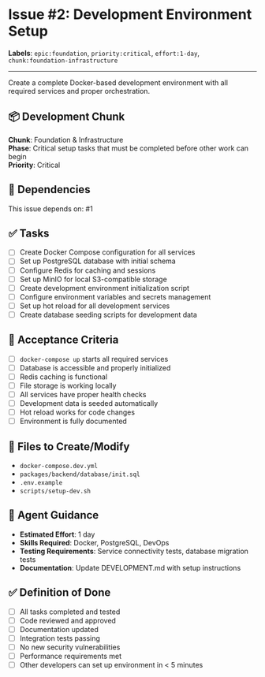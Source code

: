 # Issue #2: Development Environment Setup

**Labels**: `epic:foundation`, `priority:critical`, `effort:1-day`, `chunk:foundation-infrastructure`

---

Create a complete Docker-based development environment with all required services and proper orchestration.

## 📦 Development Chunk

**Chunk**: Foundation & Infrastructure  
**Phase**: Critical setup tasks that must be completed before other work can begin  
**Priority**: Critical

## 🔗 Dependencies

This issue depends on: #1

## ✅ Tasks

- [ ] Create Docker Compose configuration for all services
- [ ] Set up PostgreSQL database with initial schema
- [ ] Configure Redis for caching and sessions
- [ ] Set up MinIO for local S3-compatible storage
- [ ] Create development environment initialization script
- [ ] Configure environment variables and secrets management
- [ ] Set up hot reload for all development services
- [ ] Create database seeding scripts for development data

## 🎯 Acceptance Criteria

- [ ] `docker-compose up` starts all required services
- [ ] Database is accessible and properly initialized
- [ ] Redis caching is functional
- [ ] File storage is working locally
- [ ] All services have proper health checks
- [ ] Development data is seeded automatically
- [ ] Hot reload works for code changes
- [ ] Environment is fully documented

## 📁 Files to Create/Modify

- `docker-compose.dev.yml`
- `packages/backend/database/init.sql`
- `.env.example`
- `scripts/setup-dev.sh`

## 🤖 Agent Guidance

- **Estimated Effort**: 1 day
- **Skills Required**: Docker, PostgreSQL, DevOps
- **Testing Requirements**: Service connectivity tests, database migration tests
- **Documentation**: Update DEVELOPMENT.md with setup instructions

## ✅ Definition of Done

- [ ] All tasks completed and tested
- [ ] Code reviewed and approved
- [ ] Documentation updated
- [ ] Integration tests passing
- [ ] No new security vulnerabilities
- [ ] Performance requirements met
- [ ] Other developers can set up environment in < 5 minutes